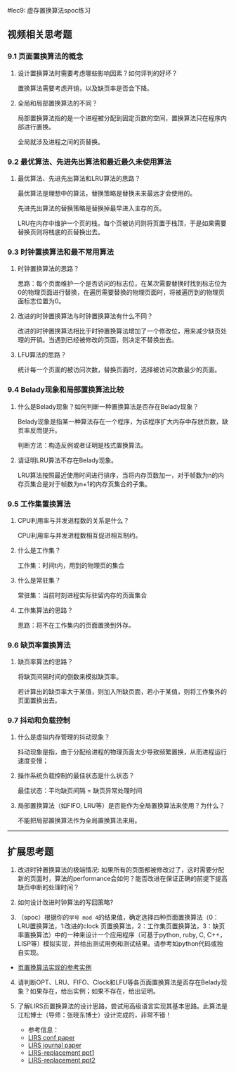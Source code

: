 #lec9: 虚存置换算法spoc练习

## 视频相关思考题

### 9.1 页面置换算法的概念

1. 设计置换算法时需要考虑哪些影响因素？如何评判的好坏？

   置换算法需要考虑开销，以及缺页率是否会下降。

2. 全局和局部置换算法的不同？

   局部置换算法指的是一个进程被分配到固定页数的空间，置换算法只在程序内部进行置换。

   全局就涉及进程之间的页替换。

### 9.2 最优算法、先进先出算法和最近最久未使用算法

1. 最优算法、先进先出算法和LRU算法的思路？

   最优算法是理想中的算法，替换策略是替换未来最远才会使用的。

   先进先出算法的替换策略是替换掉最早进入主存的页。

   LRU在内存中维护一个页的栈，每个页被访问则将页置于栈顶，于是如果需要替换页则将栈底的页替换出去。

### 9.3 时钟置换算法和最不常用算法

1. 时钟置换算法的思路？

   思路：每个页面维护一个是否访问的标志位，在某次需要替换时找到标志位为0的物理页面进行替换，在遍历需要替换的物理页面时，将被遍历到的物理页面标志位置为0。

2. 改进的时钟置换算法与时钟置换算法有什么不同？

   改进的时钟置换算法相比于时钟置换算法增加了一个修改位，用来减少缺页处理的开销。当遇到已经被修改的页面，则决定不替换出去。

3. LFU算法的思路？

   统计每一个页面的被访问次数，替换页面时，选择被访问次数最少的页面。


### 9.4 Belady现象和局部置换算法比较

1. 什么是Belady现象？如何判断一种置换算法是否存在Belady现象？

   Belady现象是指某一种算法存在一个程序，为该程序扩大内存中存放页数，缺页率反而提升。

   判断方法：构造反例或者证明是栈式置换算法。

2. 请证明LRU算法不存在Belady现象。

   LRU算法按照最近使用时间进行排序，当将内存页数加一，对于帧数为n的内存页集合是对于帧数为n+1的内存页集合的子集。

   

### 9.5 工作集置换算法

1. CPU利用率与并发进程数的关系是什么？

   CPU利用率与并发进程数相互促进相互制约。

2. 什么是工作集？

   工作集：时间t内，用到的物理页的集合

3. 什么是常驻集？

   常驻集：当前时刻进程实际驻留内存的页面集合

4. 工作集算法的思路？

   思路：将不在工作集内的页面置换到外存。

### 9.6 缺页率置换算法

1. 缺页率算法的思路？

   将缺页间隔时间的倒数来模拟缺页率。

   若计算出的缺页率大于某值，则加入所缺页面，若小于某值，则将工作集外的页面置换出去。

### 9.7 抖动和负载控制

1. 什么是虚拟内存管理的抖动现象？

   抖动现象是指，由于分配给进程的物理页面太少导致频繁置换，从而进程运行速度变慢；

2. 操作系统负载控制的最佳状态是什么状态？

   最佳状态：平均缺页间隔 = 缺页异常处理时间

3. 局部置换算法（如FIFO, LRU等）是否能作为全局置换算法来使用？为什么？

   不能把局部置换算法作为全局置换算法来用。

   

----

## 扩展思考题

1.  改进时钟置换算法的极端情况: 如果所有的页面都被修改过了，这时需要分配新的页面时，算法的performance会如何？能否改进在保证正确的前提下提高缺页中断的处理时间？

2.  如何设计改进时钟算法的写回策略?

3. （spoc）根据你的`学号 mod 4`的结果值，确定选择四种页面置换算法（0：LRU置换算法，1:改进的clock 页置换算法，2：工作集页置换算法，3：缺页率置换算法）中的一种来设计一个应用程序（可基于python, ruby, C, C++，LISP等）模拟实现，并给出测试用例和测试结果。请参考如python代码或独自实现。
 - [页置换算法实现的参考实例](https://github.com/chyyuu/ucore_lab/blob/master/related_info/lab3/page-replacement-policy.py)     

4. 请判断OPT、LRU、FIFO、Clock和LFU等各页面置换算法是否存在Belady现象？如果存在，给出实例；如果不存在，给出证明。

5. 了解LIRS页置换算法的设计思路，尝试用高级语言实现其基本思路。此算法是江松博士（导师：张晓东博士）设计完成的，非常不错！
	- 参考信息：
 	- [LIRS conf paper](http://www.ece.eng.wayne.edu/~sjiang/pubs/papers/jiang02_LIRS.pdf)
	 - [LIRS journal paper](http://www.ece.eng.wayne.edu/~sjiang/pubs/papers/jiang05_LIRS.pdf)
	 - [LIRS-replacement ppt1](http://dragonstar.ict.ac.cn/course_09/XD_Zhang/(6)-LIRS-replacement.pdf)
	 - [LIRS-replacement ppt2](http://www.ece.eng.wayne.edu/~sjiang/Projects/LIRS/sig02.ppt)
